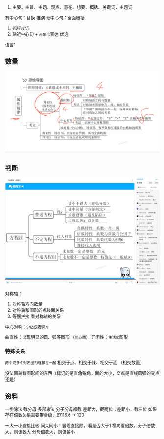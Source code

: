 1. 主要、主旨、主题、观点、意在、想要、概括、关键词、主题词

有中心句：替换 推演
无中心句：全面概括

1. 抓程度词
2. 贴近中心句 + `形象化`表达 优选

语言1


## 数量
![image.png](./images/数量1/判断/1.png)

## 判断
![image.png](./images/数量1/数量/1.png)

对称轴：
1. 对称轴方向数量
2. 对称轴和图形的点线面关系
3. 等腰拼接 看对称轴的关系

中心对称：`SNZ`或者`风车`

曲直性：出现明显的圆、弧等图形 （`同心圆`）
开闭性：`生活化`图形

### 特殊关系
`两个或多个封闭图形连接在一起`
相交于点、相交于线、相交于面 （相交数量）

没法画轴看图形间的东西（标记的是直角锐角，面的大小，交点是直线圆弧的交点还是）

## 资料
一步除法 截分母
多部除法 分子分母都截
差距大，截两位；差距小，截三位
如果存在倍数关系需要带量级，即116.6 -> 120

一大一小直接比较
同大同小：竖着直接除，看是否大于1
横向看倍数，分子倍数大，则该数大
分母倍数大，则该数小